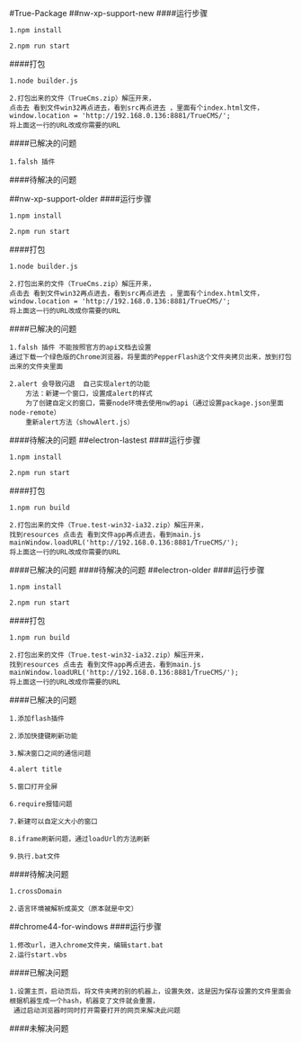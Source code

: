 #True-Package
##nw-xp-support-new
####运行步骤
```
1.npm install
```
```
2.npm run start
```
####打包
```
1.node builder.js
```
```
2.打包出来的文件（TrueCms.zip）解压开来，
点击去 看到文件win32再点进去，看到src再点进去 ，里面有个index.html文件，
window.location = 'http://192.168.0.136:8881/TrueCMS/';
将上面这一行的URL改成你需要的URL
```
####已解决的问题
```
1.falsh 插件 
```

####待解决的问题

##nw-xp-support-older
####运行步骤
```
1.npm install
```
```
2.npm run start
```
####打包
```
1.node builder.js
```
```
2.打包出来的文件（TrueCms.zip）解压开来，
点击去 看到文件win32再点进去，看到src再点进去 ，里面有个index.html文件，
window.location = 'http://192.168.0.136:8881/TrueCMS/';
将上面这一行的URL改成你需要的URL
```
####已解决的问题
```
1.falsh 插件 不能按照官方的api文档去设置
通过下载一个绿色版的Chrome浏览器，将里面的PepperFlash这个文件夹拷贝出来，放到打包出来的文件夹里面
```
```
2.alert 会导致闪退  自己实现alert的功能
    方法：新建一个窗口，设置成alert的样式
    为了创建自定义的窗口，需要node环境去使用nw的api（通过设置package.json里面node-remote）
    重新alert方法（showAlert.js）
```
####待解决的问题
##electron-lastest
####运行步骤

```
1.npm install
```
```
2.npm run start
```
####打包
```
1.npm run build
```
```
2.打包出来的文件（True.test-win32-ia32.zip）解压开来，
找到resources 点击去 看到文件app再点进去，看到main.js 
mainWindow.loadURL('http://192.168.0.136:8881/TrueCMS/');
将上面这一行的URL改成你需要的URL
```
####已解决的问题
####待解决的问题
##electron-older
####运行步骤
```
1.npm install
```
```
2.npm run start
```
####打包
```
1.npm run build
```
```
2.打包出来的文件（True.test-win32-ia32.zip）解压开来，
找到resources 点击去 看到文件app再点进去，看到main.js 
mainWindow.loadURL('http://192.168.0.136:8881/TrueCMS/');
将上面这一行的URL改成你需要的URL
```
####已解决的问题
```
1.添加flash插件
```
```
2.添加快捷键刷新功能
```
```
3.解决窗口之间的通信问题
```
```
4.alert title
```
```
5.窗口打开全屏
```
```
6.require报错问题
```
```
7.新建可以自定义大小的窗口
```
```
8.iframe刷新问题，通过loadUrl的方法刷新
```
```
9.执行.bat文件
```
####待解决问题
```
1.crossDomain
```
```
2.语言环境被解析成英文（原本就是中文）
```
##chrome44-for-windows
####运行步骤
```
1.修改url，进入chrome文件夹，编辑start.bat
2.运行start.vbs
```
####已解决问题
```
1.设置主页，启动页后，将文件夹拷的别的机器上，设置失效，这是因为保存设置的文件里面会根据机器生成一个hash，机器变了文件就会重置，
 通过启动浏览器时同时打开需要打开的网页来解决此问题
```
####未解决问题

